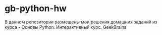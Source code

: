# gb-python-hw
В данном репозитории размещены мои решения домашних заданий из курса - Основы Python. Интерактивный курс. GeekBrains
